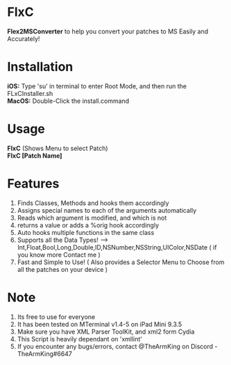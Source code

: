 # FlxC
<b>Flex2MSConverter</b> to help you convert your patches to MS Easily and Accurately!

# Installation
<b>iOS:</b> Type 'su' in terminal to enter Root Mode, and then run the FLxCInstaller.sh\
<b>MacOS:</b> Double-Click the install.command

# Usage
<b>FlxC</b> (Shows Menu to select Patch)\
<b>FlxC [Patch Name]</b>

# Features
1) Finds Classes, Methods and hooks them accordingly
2) Assigns special names to each of the arguments automatically
3) Reads which argument is modified, and which is not
4) returns a value or adds a %orig hook accordingly
5) Auto hooks multiple functions in the same class
6) Supports all the Data Types! --> Int,Float,Bool,Long,Double,ID,NSNumber,NSString,UIColor,NSDate ( if you know more Contact me )
7) Fast and Simple to Use! ( Also provides a Selector Menu to Choose from all the patches on your device )

# Note
1) Its free to use for everyone
2) It has been tested on MTerminal v1.4-5 on iPad Mini 9.3.5
3) Make sure you have XML Parser ToolKit, and xml2 form Cydia
4) This Script is heavily dependant on 'xmllint'
5) If you encounter any bugs/errors, contact @TheArmKing on Discord - TheArmKing#6647
